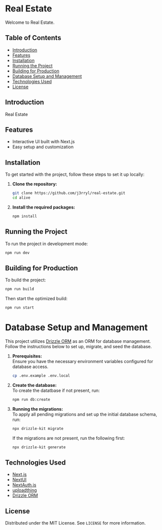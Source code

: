 # Real Estate

Welcome to Real Estate.

## Table of Contents

- [Introduction](#introduction)
- [Features](#features)
- [Installation](#installation)
- [Running the Project](#running-the-project)
- [Building for Production](#building-for-production)
- [Database Setup and Management](#database-setup-and-management)
- [Technologies Used](#technologies-used)
- [License](#license)

## Introduction

Real Estate

## Features

- Interactive UI built with Next.js
- Easy setup and customization

## Installation

To get started with the project, follow these steps to set it up locally:

1. **Clone the repository:**

   ```bash
   git clone https://github.com/j3rryl/real-estate.git
   cd alive
   ```

2. **Install the required packages:**

   ```bash
   npm install
   ```

## Running the Project

To run the project in development mode:

```bash
npm run dev
```

## Building for Production

To build the project:

```bash
npm run build
```

Then start the optimized build:

```bash
npm run start
```

# Database Setup and Management

This project utilizes [Drizzle ORM](https://orm.drizzle.team/) as an ORM for database management. Follow the instructions below to set up, migrate, and seed the database.

1. **Prerequisites:**  
   Ensure you have the necessary environment variables configured for database access.

   ```bash
   cp .env.example .env.local
   ```

2. **Create the database:**  
   To create the datatbase if not present, run:

   ```bash
   npm run db:create
   ```

3. **Running the migrations:**  
   To apply all pending migrations and set up the initial database schema, run:

   ```bash
   npx drizzle-kit migrate
   ```

   If the migrations are not present, run the following first:

   ```bash
   npx drizzle-kit generate
   ```

## Technologies Used

- [Next.js](https://nextjs.org/)
- [NextUI](https://nextui.org/)
- [NextAuth.js](https://next-auth.js.org/)
- [uploadthing](https://uploadthing.com/)
- [Drizzle ORM](https://orm.drizzle.team/)

## License

Distributed under the MIT License. See `LICENSE` for more information.
